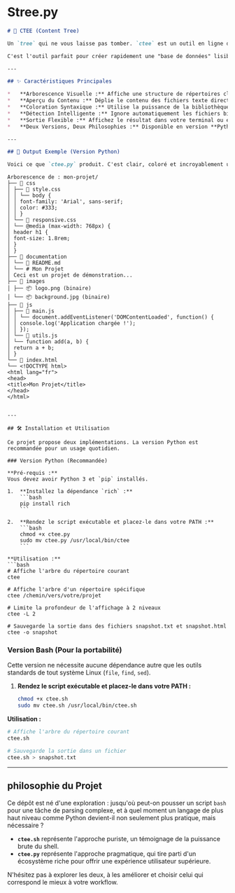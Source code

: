 # Stree.py

```markdown
# 🦅 CTEE (Content Tree)

Un `tree` qui ne vous laisse pas tomber. `ctee` est un outil en ligne de commande qui affiche l'arborescence d'un répertoire, mais qui va plus loin en affichant également le contenu des fichiers texte, avec une coloration syntaxique.

C'est l'outil parfait pour créer rapidement une "base de données" lisible de n'importe quel projet de code, que ce soit pour documenter, partager ou simplement analyser une architecture.

---

## ✨ Caractéristiques Principales

*   **Arborescence Visuelle :** Affiche une structure de répertoires claire et hiérarchique.
*   **Aperçu du Contenu :** Déplie le contenu des fichiers texte directement dans l'arbre.
*   **Coloration Syntaxique :** Utilise la puissance de la bibliothèque `rich` pour une lisibilité maximale (Python).
*   **Détection Intelligente :** Ignore automatiquement les fichiers binaires, les images, et les dossiers non pertinents comme `.git` ou `node_modules`.
*   **Sortie Flexible :** Affichez le résultat dans votre terminal ou exportez-le en fichiers `.txt` et `.html` propres.
*   **Deux Versions, Deux Philosophies :** Disponible en version **Python** (recommandée) pour la puissance et en version **Bash** pour la portabilité maximale.

---

## 🚀 Output Exemple (Version Python)

Voici ce que `ctee.py` produit. C'est clair, coloré et incroyablement utile.

```
    Arborescence de : mon-projet/
    ├── 📁 css
    │ ├── 📄 style.css
    │ │ └── body {
    │ │ font-family: 'Arial', sans-serif;
    │ │ color: #333;
    │ │ }
    │ └── 📄 responsive.css
    │ └── @media (max-width: 768px) {
    │ header h1 {
    │ font-size: 1.8rem;
    │ }
    │ }
    ├── 📁 documentation
    │ └── 📄 README.md
    │ └── # Mon Projet
    │ Ceci est un projet de démonstration...
    ├── 📁 images
    │ ├── 📦 logo.png (binaire)
    │ └── 📦 background.jpg (binaire)
    ├── 📁 js
    │ ├── 📄 main.js
    │ │ └── document.addEventListener('DOMContentLoaded', function() {
    │ │ console.log('Application chargée !');
    │ │ });
    │ └── 📄 utils.js
    │ └── function add(a, b) {
    │ return a + b;
    │ }
    └── 📄 index.html
    └── <!DOCTYPE html>
    <html lang="fr">
    <head>
    <title>Mon Projet</title>
    </head>
    </html>
```

---

## 🛠️ Installation et Utilisation

Ce projet propose deux implémentations. La version Python est recommandée pour un usage quotidien.

### Version Python (Recommandée)

**Pré-requis :**
Vous devez avoir Python 3 et `pip` installés.

1.  **Installez la dépendance `rich` :**
    ```bash
    pip install rich
    ```

2.  **Rendez le script exécutable et placez-le dans votre PATH :**
    ```bash
    chmod +x ctee.py
    sudo mv ctee.py /usr/local/bin/ctee
    ```

**Utilisation :**
```bash
# Affiche l'arbre du répertoire courant
ctee

# Affiche l'arbre d'un répertoire spécifique
ctee /chemin/vers/votre/projet

# Limite la profondeur de l'affichage à 2 niveaux
ctee -L 2

# Sauvegarde la sortie dans des fichiers snapshot.txt et snapshot.html
ctee -o snapshot
```

### Version Bash (Pour la portabilité)

Cette version ne nécessite aucune dépendance autre que les outils standards de tout système Linux (`file`, `find`, `sed`).

1.  **Rendez le script exécutable et placez-le dans votre PATH :**
    ```bash
    chmod +x ctee.sh
    sudo mv ctee.sh /usr/local/bin/ctee.sh
    ```

**Utilisation :**
```bash
# Affiche l'arbre du répertoire courant
ctee.sh

# Sauvegarde la sortie dans un fichier
ctee.sh > snapshot.txt
```

---

##  philosophie du Projet

Ce dépôt est né d'une exploration : jusqu'où peut-on pousser un script `bash` pour une tâche de parsing complexe, et à quel moment un langage de plus haut niveau comme Python devient-il non seulement plus pratique, mais nécessaire ?

*   **`ctee.sh`** représente l'approche puriste, un témoignage de la puissance brute du shell.
*   **`ctee.py`** représente l'approche pragmatique, qui tire parti d'un écosystème riche pour offrir une expérience utilisateur supérieure.

N'hésitez pas à explorer les deux, à les améliorer et choisir celui qui correspond le mieux à votre workflow.

